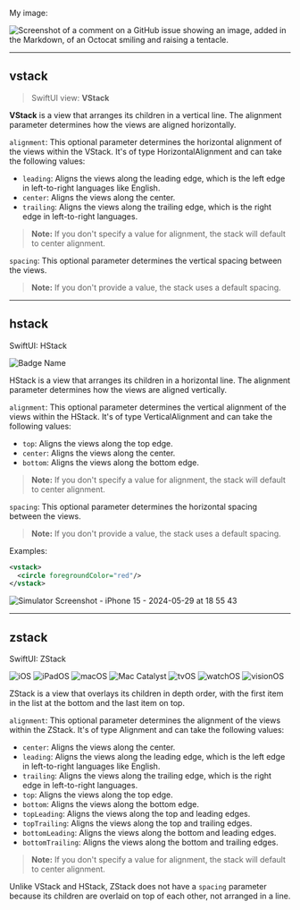 
My image:

![Screenshot of a comment on a GitHub issue showing an image, added in the Markdown, of an Octocat smiling and raising a tentacle.](https://shaffex.com/MagicUiDemo/Help/images/noob2.png)

---

## vstack

> SwiftUI view: **VStack**

**VStack** is a view that arranges its children in a vertical line. The alignment parameter determines how the views are aligned horizontally.

`alignment`: This optional parameter determines the horizontal alignment of the views within the VStack. It's of type HorizontalAlignment and can take the following values:

* `leading`: Aligns the views along the leading edge, which is the left edge in left-to-right languages like English.
* `center`: Aligns the views along the center.
* `trailing`: Aligns the views along the trailing edge, which is the right edge in left-to-right languages.

> **Note:** If you don't specify a value for alignment, the stack will default to center alignment.

`spacing`: This optional parameter determines the vertical spacing between the views. 

> **Note:** If you don't provide a value, the stack uses a default spacing.

---

## hstack

SwiftUI: HStack

![Badge Name](https://img.shields.io/badge/<LABEL>-<MESSAGE>-<COLOR>)

HStack is a view that arranges its children in a horizontal line. The alignment parameter determines how the views are aligned vertically.

`alignment`: This optional parameter determines the vertical alignment of the views within the HStack. It's of type VerticalAlignment and can take the following values:

* `top`: Aligns the views along the top edge.
* `center`: Aligns the views along the center.
* `bottom`: Aligns the views along the bottom edge.

> **Note:** If you don't specify a value for alignment, the stack will default to center alignment.

`spacing`: This optional parameter determines the horizontal spacing between the views. 

> **Note:** If you don't provide a value, the stack uses a default spacing.

Examples:

```xml
<vstack>
  <circle foregroundColor="red"/>
</vstack>
```
![Simulator Screenshot - iPhone 15 - 2024-05-29 at 18 55 43](https://github.com/shaffex/shaffex.github.io/assets/89866617/f266d290-bf9f-436d-a832-4ee0a77b84e1)




---

## zstack

SwiftUI: ZStack

![iOS](https://img.shields.io/badge/iOS-13.0%2B-blue)
![iPadOS](https://img.shields.io/badge/iPadOS-13.0%2B-blue)
![macOS](https://img.shields.io/badge/macOS-10.15%2B-blue)
![Mac Catalyst](https://img.shields.io/badge/Mac%20Catalyst-13.0%2B-blue)
![tvOS](https://img.shields.io/badge/tvOS-13.0%2B-blue)
![watchOS](https://img.shields.io/badge/watchOS-6.0%2B-blue)
![visionOS](https://img.shields.io/badge/visionOS-1.0%2B-blue)

ZStack is a view that overlays its children in depth order, with the first item in the list at the bottom and the last item on top. 

`alignment`: This optional parameter determines the alignment of the views within the ZStack. It's of type Alignment and can take the following values:

* `center`: Aligns the views along the center.
* `leading`: Aligns the views along the leading edge, which is the left edge in left-to-right languages like English.
* `trailing`: Aligns the views along the trailing edge, which is the right edge in left-to-right languages.
* `top`: Aligns the views along the top edge.
* `bottom`: Aligns the views along the bottom edge.
* `topLeading`: Aligns the views along the top and leading edges.
* `topTrailing`: Aligns the views along the top and trailing edges.
* `bottomLeading`: Aligns the views along the bottom and leading edges.
* `bottomTrailing`: Aligns the views along the bottom and trailing edges.

> **Note:** If you don't specify a value for alignment, the stack will default to center alignment.

Unlike VStack and HStack, ZStack does not have a `spacing` parameter because its children are overlaid on top of each other, not arranged in a line.
